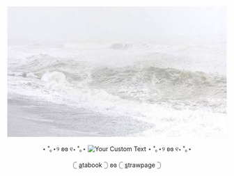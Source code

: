 <img src="download%20(4).jpeg" alt="Alt text" width="1000" height="300">


 
 <div align="center">

⋆ ˚｡⋆୨ ʚɞ ୧⋆ ˚｡⋆ ![Your Custom Text](https://komarev.com/ghpvc/?username=aylasaurr&color=ffffff&label=𐙚) ⋆ ˚｡⋆୨ ʚɞ ୧⋆ ˚｡⋆

</div>



  <div align="center">
   
𓊆 [a](https://bloodyros3s.atabook.org/)tabook 𓊇 ʚɞ 𓊆 [s](https://yayla.straw.page/)trawpage 𓊇

</div>
